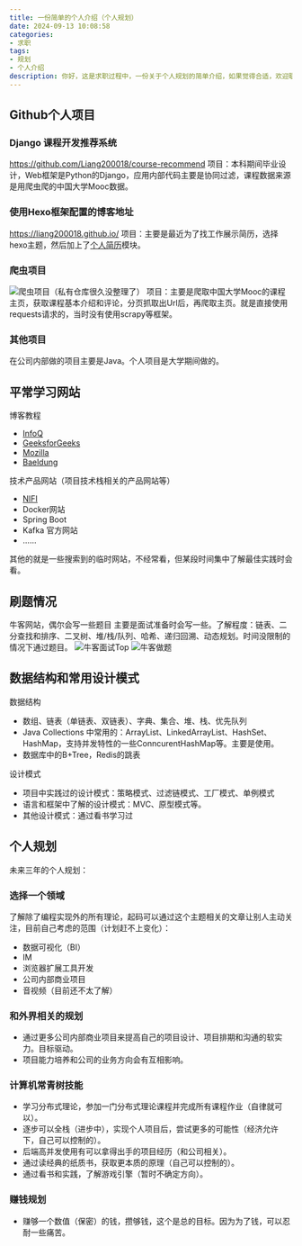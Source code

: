 ```yaml
---
title: 一份简单的个人介绍（个人规划）
date: 2024-09-13 10:08:58
categories:
- 求职
tags: 
- 规划 
- 个人介绍
description: 你好，这是求职过程中，一份关于个人规划的简单介绍，如果觉得合适，欢迎联系我
---
```


## Github个人项目

### Django 课程开发推荐系统
https://github.com/Liang200018/course-recommend
项目：本科期间毕业设计，Web框架是Python的Django，应用内部代码主要是协同过滤，课程数据来源是用爬虫爬的中国大学Mooc数据。

### 使用Hexo框架配置的博客地址
https://liang200018.github.io/
项目：主要是最近为了找工作展示简历，选择hexo主题，然后加上了[个人简历](https://liang200018.github.io/resume/index.html)模块。

### 爬虫项目
![爬虫项目（私有仓库很久没整理了）](/imgs/spider.JPG)
项目：主要是爬取中国大学Mooc的课程主页，获取课程基本介绍和评论，分页抓取出Url后，再爬取主页。就是直接使用requests请求的，当时没有使用scrapy等框架。

### 其他项目
在公司内部做的项目主要是Java。个人项目是大学期间做的。

## 平常学习网站

博客教程

+ [InfoQ](https://www.infoq.cn/)
+ [GeeksforGeeks](https://www.geeksforgeeks.org/)
+ [Mozilla](https://developer.mozilla.org/)
+ [Baeldung](https://www.baeldung.com/)

技术产品网站（项目技术栈相关的产品网站等）
+ [NIFI](https://nifi.apache.org/documentation/v2/)
+ Docker网站
+ Spring Boot
+ Kafka 官方网站
+ ......

其他的就是一些搜索到的临时网站，不经常看，但某段时间集中了解最佳实践时会看。

## 刷题情况
牛客网站，偶尔会写一些题目
主要是面试准备时会写一些。了解程度：链表、二分查找和排序、二叉树、堆/栈/队列、哈希、递归回溯、动态规划。时间没限制的情况下通过题目。
![牛客面试Top](/imgs/practise_main.JPG)
![牛客做题](/imgs/practise.JPG)

## 数据结构和常用设计模式

数据结构
+ 数组、链表（单链表、双链表）、字典、集合、堆、栈、优先队列
+ Java Collections 中常用的：ArrayList、LinkedArrayList、HashSet、HashMap，支持并发特性的一些ConncurentHashMap等。主要是使用。
+ 数据库中的B+Tree，Redis的跳表

设计模式
+ 项目中实践过的设计模式：策略模式、过滤链模式、工厂模式、单例模式
+ 语言和框架中了解的设计模式：MVC、原型模式等。
+ 其他设计模式：通过看书学习过

## 个人规划

未来三年的个人规划：


### 选择一个领域
了解除了编程实现外的所有理论，起码可以通过这个主题相关的文章让别人主动关注，目前自己考虑的范围（计划赶不上变化）：
+ 数据可视化（BI）
+ IM
+ 浏览器扩展工具开发
+ 公司内部商业项目
+ 音视频（目前还不太了解）

### 和外界相关的规划
+ 通过更多公司内部商业项目来提高自己的项目设计、项目排期和沟通的软实力。目标驱动。
+ 项目能力培养和公司的业务方向会有互相影响。


### 计算机常青树技能
+ 学习分布式理论，参加一门分布式理论课程并完成所有课程作业（自律就可以）。
+ 逐步可以全栈（进步中），实现个人项目后，尝试更多的可能性（经济允许下，自己可以控制的）。
+ 后端高并发使用有可以拿得出手的项目经历（和公司相关）。
+ 通过读经典的纸质书，获取更本质的原理（自己可以控制的）。
+ 通过看书和实践，了解游戏引擎（暂时不确定方向）。


### 赚钱规划
+ 赚够一个数值（保密）的钱，攒够钱，这个是总的目标。因为为了钱，可以忍耐一些痛苦。


